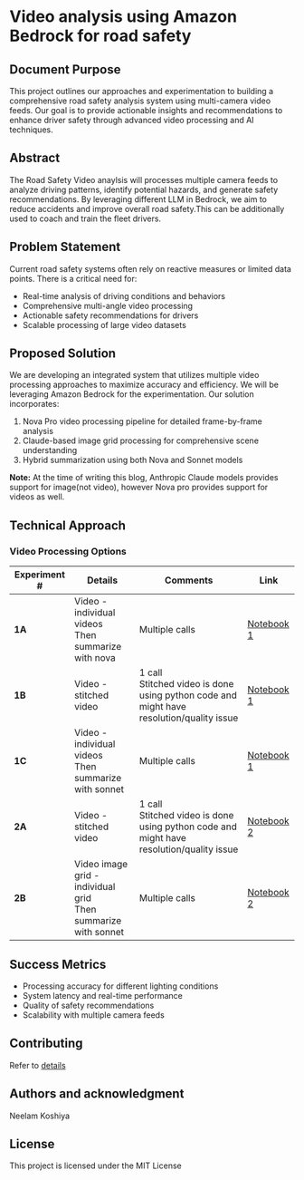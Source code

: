 # Video analysis using Amazon Bedrock for road safety
## Document Purpose
This project outlines our approaches and experimentation to building a comprehensive road safety analysis system using multi-camera video feeds. Our goal is to provide actionable insights and recommendations to enhance driver safety through advanced video processing and AI techniques.

## Abstract
The Road Safety Video anaylsis will processes multiple camera feeds to analyze driving patterns, identify potential hazards, and generate safety recommendations. By leveraging different LLM in Bedrock, we aim to reduce accidents and improve overall road safety.This can be additionally used to coach and train the fleet drivers. 

## Problem Statement
Current road safety systems often rely on reactive measures or limited data points. There is a critical need for:
- Real-time analysis of driving conditions and behaviors
- Comprehensive multi-angle video processing
- Actionable safety recommendations for drivers
- Scalable processing of large video datasets

## Proposed Solution
We are developing an integrated system that utilizes multiple video processing approaches to maximize accuracy and efficiency.  We will be leveraging Amazon Bedrock for the experimentation. Our solution incorporates:

1. Nova Pro video processing pipeline for detailed frame-by-frame analysis
2. Claude-based image grid processing for comprehensive scene understanding
3. Hybrid summarization using both Nova and Sonnet models

**Note:** At the time of writing this blog, Anthropic Claude models provides support for image(not video), however Nova pro provides support for videos as well. 


## Technical Approach

### Video Processing Options

| Experiment # | Details | Comments | Link |
|--------|----------|-----------|------|
| **1A** | Video - individual videos <br>Then summarize with nova | Multiple calls | [Notebook 1](experiments/notebook1.ipynb#1A) |
| **1B** | Video - stitched video | 1 call <br>Stitched video is done using python code and might have resolution/quality issue | [Notebook 1](experiments/notebook1.ipynb#1B) |
| **1C** | Video - individual videos <br>Then summarize with sonnet | Multiple calls | [Notebook 1](experiments/notebook1.ipynb#1C) |
| **2A** | Video - stitched video | 1 call <br>Stitched video is done using python code and might have resolution/quality issue | [Notebook 2](experiments/notebook2.ipynb#2A) |
| **2B** | Video image grid - individual grid <br>Then summarize with sonnet | Multiple calls | [Notebook 2](experiments/notebook2.ipynb#2B) |

    


## Success Metrics
- Processing accuracy for different lighting conditions
- System latency and real-time performance
- Quality of safety recommendations
- Scalability with multiple camera feeds


## Contributing
Refer to [details](CONTRIBUTING.md)

## Authors and acknowledgment
Neelam Koshiya

## License
This project is licensed under the MIT License



